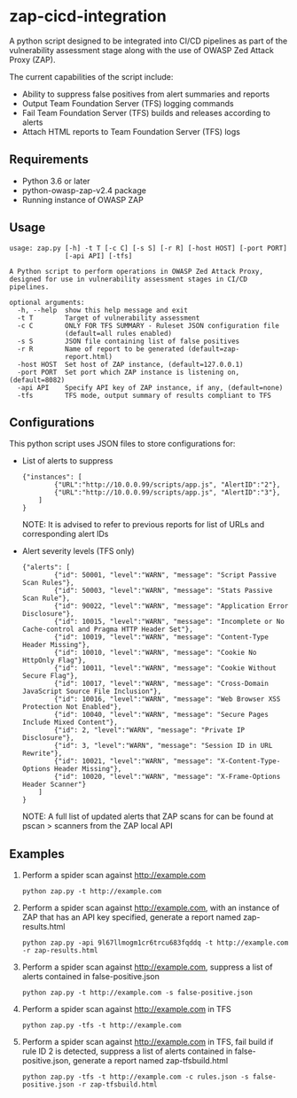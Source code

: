 # zap-cicd-integration

A python script designed to be integrated into CI/CD pipelines as part of the vulnerability assessment stage along with the use of OWASP Zed Attack Proxy (ZAP). 

The current capabilities of the script include:

- Ability to suppress false positives from alert summaries and reports
- Output Team Foundation Server (TFS) logging commands
- Fail Team Foundation Server (TFS) builds and releases according to alerts
- Attach HTML reports to Team Foundation Server (TFS) logs

## Requirements
- Python 3.6 or later
- python-owasp-zap-v2.4 package
- Running instance of OWASP ZAP

## Usage
```
usage: zap.py [-h] -t T [-c C] [-s S] [-r R] [-host HOST] [-port PORT]
              [-api API] [-tfs]

A Python script to perform operations in OWASP Zed Attack Proxy, designed for use in vulnerability assessment stages in CI/CD pipelines.

optional arguments:
  -h, --help  show this help message and exit
  -t T        Target of vulnerability assessment
  -c C        ONLY FOR TFS SUMMARY - Ruleset JSON configuration file
              (default=all rules enabled)
  -s S        JSON file containing list of false positives
  -r R        Name of report to be generated (default=zap-
              report.html)
  -host HOST  Set host of ZAP instance, (default=127.0.0.1)
  -port PORT  Set port which ZAP instance is listening on, (default=8082)
  -api API    Specify API key of ZAP instance, if any, (default=none)
  -tfs        TFS mode, output summary of results compliant to TFS
```

## Configurations

This python script uses JSON files to store configurations for:

- List of alerts to suppress
	```
	{"instances": [
	        {"URL":"http://10.0.0.99/scripts/app.js", "AlertID":"2"},
	        {"URL":"http://10.0.0.99/scripts/app.js", "AlertID":"3"},
	    ]
	}
	```
	NOTE: It is advised to refer to previous reports for list of URLs and corresponding alert IDs

- Alert severity levels (TFS only)
	```
	{"alerts": [
			{"id": 50001, "level":"WARN", "message": "Script Passive Scan Rules"},
			{"id": 50003, "level":"WARN", "message": "Stats Passive Scan Rule"},
			{"id": 90022, "level":"WARN", "message": "Application Error Disclosure"},
			{"id": 10015, "level":"WARN", "message": "Incomplete or No Cache-control and Pragma HTTP Header Set"},
			{"id": 10019, "level":"WARN", "message": "Content-Type Header Missing"},
			{"id": 10010, "level":"WARN", "message": "Cookie No HttpOnly Flag"},
			{"id": 10011, "level":"WARN", "message": "Cookie Without Secure Flag"},
			{"id": 10017, "level":"WARN", "message": "Cross-Domain JavaScript Source File Inclusion"},
			{"id": 10016, "level":"WARN", "message": "Web Browser XSS Protection Not Enabled"},
			{"id": 10040, "level":"WARN", "message": "Secure Pages Include Mixed Content"},
			{"id": 2, "level":"WARN", "message": "Private IP Disclosure"},
			{"id": 3, "level":"WARN", "message": "Session ID in URL Rewrite"},
			{"id": 10021, "level":"WARN", "message": "X-Content-Type-Options Header Missing"},
			{"id": 10020, "level":"WARN", "message": "X-Frame-Options Header Scanner"}
		]
	}
	```
	NOTE: A full list of updated alerts that ZAP scans for can be found at pscan > scanners from the ZAP local API

## Examples

1. Perform a spider scan against http://example.com 
	
	`python zap.py -t http://example.com`
	
2. Perform a spider scan against http://example.com, with an instance of ZAP that has an API key specified, generate a report named zap-results.html

	`python zap.py -api 9l67llmogm1cr6trcu683fqddq -t http://example.com -r zap-results.html `

3. Perform a spider scan against http://example.com, suppress a list of alerts contained in false-positive.json

	`python zap.py -t http://example.com -s false-positive.json`

4. Perform a spider scan against http://example.com in TFS

	`python zap.py -tfs -t http://example.com `

5. Perform a spider scan against http://example.com in TFS, fail build if rule ID 2 is detected, suppress a list of alerts contained in false-positive.json, generate a report named zap-tfsbuild.html
	
	`python zap.py -tfs -t http://example.com -c rules.json -s false-positive.json -r zap-tfsbuild.html`

